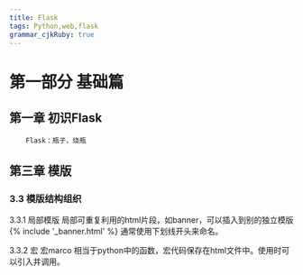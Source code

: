 ```yaml
---
title: Flask
tags: Python,web,flask
grammar_cjkRuby: true
---
```



# 第一部分 基础篇
## 第一章 初识Flask
   		Flask：瓶子，烧瓶
		
## 第三章 模版

### 3.3 模版结构组织
 3.3.1 局部模版
 局部可重复利用的html片段，如banner，可以插入到别的独立模版
 {% include '_banner.html' %}
  通常使用下划线开头来命名。
  
  3.3.2 宏
  宏marco 相当于python中的函数，宏代码保存在html文件中。使用时可以引入并调用。
  